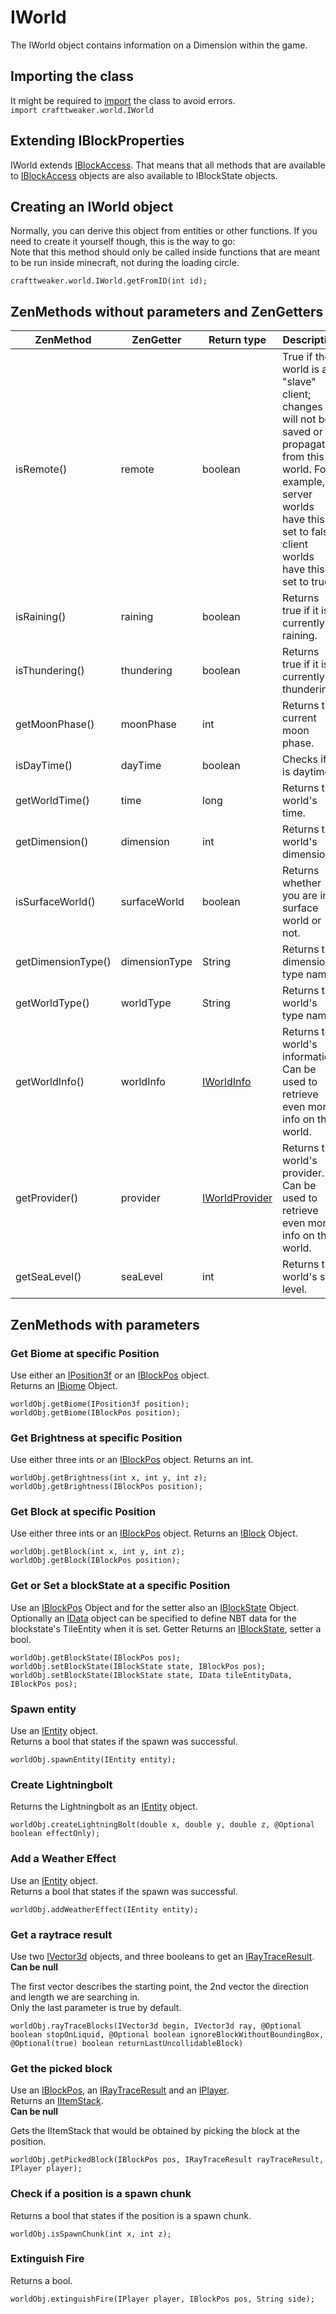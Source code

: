 # IWorld

The IWorld object contains information on a Dimension within the game.

## Importing the class
It might be required to [import](/AdvancedFunctions/Import/) the class to avoid errors.  
`import crafttweaker.world.IWorld`

## Extending IBlockProperties
IWorld extends [IBlockAccess](/Vanilla/World/IBlockAccess/). That means that all methods that are available to [IBlockAccess](/Vanilla/World/IBlockAccess/) objects are also available to IBlockState objects.

## Creating an IWorld object
Normally, you can derive this object from entities or other functions. If you need to create it yourself though, this is the way to go:  
Note that this method should only be called inside functions that are meant to be run inside minecraft, not during the loading circle.
```zenscript
crafttweaker.world.IWorld.getFromID(int id);
```

## ZenMethods without parameters and ZenGetters

|ZenMethod          | ZenGetter     |Return type                      |Description                                                                                                                                                                             |
|-------------------|---------------|---------------------------------|----------------------------------------------------------------------------------------------------------------------------------------------------------------------------------------|
|isRemote()         | remote        |boolean                          |True if the world is a "slave" client; changes will not be saved or propagated from this world. For example, server worlds have this set to false, client worlds have this set to true. |
|isRaining()        | raining       |boolean                          |Returns true if it is currently raining.                                                                                                                                                |
|isThundering()     | thundering    |boolean                          |Returns true if it is currently thundering.                                                                                                                                             |
|getMoonPhase()     | moonPhase     |int                              |Returns the current moon phase.                                                                                                                                                         |
|isDayTime()        | dayTime       |boolean                          |Checks if it is daytime.                                                                                                                                                                |
|getWorldTime()     | time          |long                             |Returns the world's time.                                                                                                                                                               |
|getDimension()     | dimension     |int                              |Returns the world's dimension.                                                                                                                                                          |
|isSurfaceWorld()   | surfaceWorld  |boolean                          |Returns whether you are in a surface world or not.                                                                                                                                      |
|getDimensionType() | dimensionType |String                           |Returns the dimension's type name.                                                                                                                                                      |
|getWorldType()     | worldType     |String                           |Returns the world's type name.                                                                                                                                                          |
|getWorldInfo()     | worldInfo     |[IWorldInfo](/Vanilla/World/IWorldInfo/)         |Returns the world's information. Can be used to retrieve even more info on the world.                                                                                                   |
|getProvider()      | provider      |[IWorldProvider](/Vanilla/World/IWorldProvider/) |Returns the world's provider. Can be used to retrieve even more info on the world.                                                                                                      |
|getSeaLevel()      | seaLevel      |int                              |Returns the world's sea level.                                                                                                                                                         |

## ZenMethods with parameters
### Get Biome at specific Position

Use either an [IPosition3f](/Vanilla/Utils/Position3f/) or an [IBlockPos](/Vanilla/World/IBlockPos/) object.  
Returns an [IBiome](/Vanilla/Biomes/IBiome/) Object.
```zenscript
worldObj.getBiome(IPosition3f position);
worldObj.getBiome(IBlockPos position);
```


### Get Brightness at specific Position
Use either three ints or an [IBlockPos](/Vanilla/World/IBlockPos/) object.
Returns an int.
```zenscript
worldObj.getBrightness(int x, int y, int z);
worldObj.getBrightness(IBlockPos position);
```

### Get Block at specific Position
Use either three ints or an [IBlockPos](/Vanilla/World/IBlockPos/) object.
Returns an [IBlock](/Vanilla/Blocks/IBlock/) Object.
```zenscript
worldObj.getBlock(int x, int y, int z);
worldObj.getBlock(IBlockPos position);
```

### Get or Set a blockState at a specific Position
Use an [IBlockPos](/Vanilla/World/IBlockPos/) Object and for the setter also an [IBlockState](/Vanilla/Blocks/IBlockState/) Object. Optionally an [IData](/Vanilla/Data/IData/) object can be specified to define NBT data for the blockstate's TileEntity when it is set.
Getter Returns an [IBlockState](/Vanilla/Blocks/IBlockState/), setter a bool.

```zenscript
worldObj.getBlockState(IBlockPos pos);
worldObj.setBlockState(IBlockState state, IBlockPos pos);
worldObj.setBlockState(IBlockState state, IData tileEntityData, IBlockPos pos);
```

### Spawn entity
Use an [IEntity](/Vanilla/Entities/IEntity/) object.  
Returns a bool that states if the spawn was successful.
```zenscript
worldObj.spawnEntity(IEntity entity);
```

### Create Lightningbolt
Returns the Lightningbolt as an [IEntity](/Vanilla/Entities/IEntity/) object.
```zenscript
worldObj.createLightningBolt(double x, double y, double z, @Optional boolean effectOnly);
```

### Add a Weather Effect
Use an [IEntity](/Vanilla/Entities/IEntity/) object.  
Returns a bool that states if the spawn was successful.
```zenscript
worldObj.addWeatherEffect(IEntity entity);
```

### Get a raytrace result  
Use two [IVector3d](/Vanilla/World/IVector3d/) objects, and three booleans to get an [IRayTraceResult](/Vanilla/World/IRayTraceResult/).  
**Can be null**

The first vector describes the starting point, the 2nd vector the direction and length we are searching in.  
Only the last parameter is true by default.

```zenscript
worldObj.rayTraceBlocks(IVector3d begin, IVector3d ray, @Optional boolean stopOnLiquid, @Optional boolean ignoreBlockWithoutBoundingBox, @Optional(true) boolean returnLastUncollidableBlock)
```

### Get the picked block
Use an [IBlockPos](/Vanilla/World/IBlockPos/), an [IRayTraceResult](/Vanilla/World/IRayTraceResult/)
and an [IPlayer](/Vanilla/Players/IPlayer/).  
Returns an [IItemStack](/Vanilla/Items/IItemStack/).  
**Can be null**

Gets the IItemStack that would be obtained by picking the block at the position.

```zenscript
worldObj.getPickedBlock(IBlockPos pos, IRayTraceResult rayTraceResult, IPlayer player);
```

### Check if a position is a spawn chunk 
Returns a bool that states if the position is a spawn chunk.

```zenscript
worldObj.isSpawnChunk(int x, int z);
```

### Extinguish Fire
Returns a bool.

```zenscript
worldObj.extinguishFire(IPlayer player, IBlockPos pos, String side);
```
